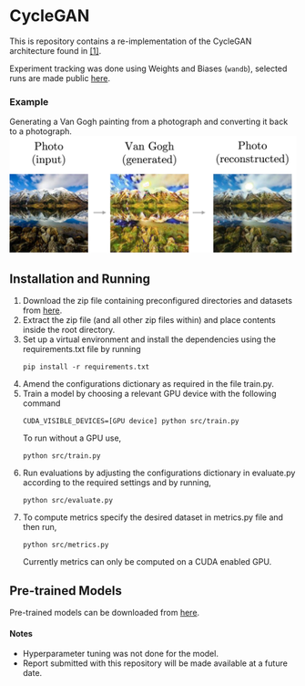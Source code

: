 # CycleGAN

This is repository contains a re-implementation of the CycleGAN architecture found in [[1]](https://arxiv.org/abs/1703.10593).

Experiment tracking was done using Weights and Biases (`wandb`), selected runs are made public [here](https://wandb.ai/aanaseer/cyclegan-mmsc-special-topic/).

### Example
Generating a Van Gogh painting from a photograph and converting it back to a photograph.
![](images/example.png)

## Installation and Running
1. Download the zip file containing preconfigured directories and datasets from [here](https://drive.google.com/file/d/1OUuYDjaqEvZPP6Jrnc8IIpTjwyCY_zfE/view?usp=sharing). 
2. Extract the zip file (and all other zip files within) and place contents inside the root directory.
3. Set up a virtual environment and install the dependencies using the requirements.txt file by running
    ```
    pip install -r requirements.txt
    ```
4. Amend the configurations dictionary as required in the file train.py.   
5. Train a model by choosing a relevant GPU device with the following command
    ```
    CUDA_VISIBLE_DEVICES=[GPU device] python src/train.py
    ```
   To run without a GPU use,
    ```
    python src/train.py
    ```
6. Run evaluations by adjusting the configurations dictionary in evaluate.py according to the 
required settings and by running,
    ```
    python src/evaluate.py
    ```
7. To compute metrics specify the desired dataset in metrics.py file and then run,
    ```
    python src/metrics.py
    ```
   Currently metrics can only be computed on a CUDA enabled GPU.

## Pre-trained Models
Pre-trained models can be downloaded from [here](https://drive.google.com/drive/folders/1zsF6Yqa-m-sAeeenH5wU4TfsmKwa5qk_?usp=sharing).

#### Notes
* Hyperparameter tuning was not done for the model.
* Report submitted with this repository will be made available at a future date.